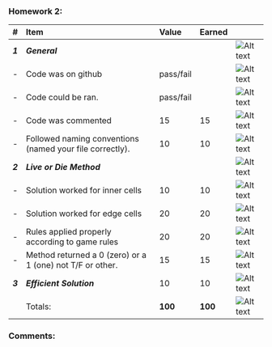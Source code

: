 ### Homework 2:
| #       | Item                                                       | Value       | Earned   |                |
|:--------|:-----------------------------------------------------------|:------------|:---------|:---------------|
| ***1*** | ***General***                                              |             |          | ![Alt text][1] |
| -       | Code was on github                                         | pass/fail   |          | ![Alt text][1] |
| -       | Code could be ran.                                         | pass/fail   |          | ![Alt text][1] |
| -       | Code was commented                                         |    15       |    15    | ![Alt text][1] |
| -       | Followed naming conventions (named your file correctly).   |    10          |  10   | ![Alt text][1] |
| ***2*** | ***Live or Die Method***                                   |             |          | ![Alt text][1] |
| -       | Solution worked for inner cells                            |    10       |    10    | ![Alt text][1] |
| -       | Solution worked for edge cells                             |    20       |    20    | ![Alt text][1] |
| -       | Rules applied properly according to game rules             |    20       |    20    | ![Alt text][1] |
| -       | Method returned a 0 (zero) or a 1 (one) not T/F or other.  |    15       |    15    | ![Alt text][1] |
| ***3*** | ***Efficient Solution***                                   |    10       |   10     | ![Alt text][1] |
|         | Totals:                                                    | **100**     |  **100** | ![Alt text][1] |


### Comments:
```

```

[1]: http://f.cl.ly/items/3E231i211n2E042B1U3K/right.png  "Correct"
[2]: http://f.cl.ly/items/2X473C1Q1F2x3S1E4231/wrong.gif  "Incorrect"
[3]: http://f.cl.ly/items/1A0d2Q1J1N1u0C3g0C1s/null.gif  "Errors"
